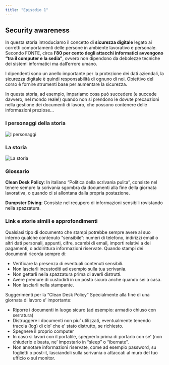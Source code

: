 ```yaml
---
title: "Episodio 1"
---
```

## Security awareness

In questa storia introduciamo il concetto di **sicurezza digitale** legato ai corretti comportamenti delle persone in ambiente lavorativo e personale. Secondo FONTE, circa **l’80 per cento degli attacchi informatici avvengono “tra il computer e la sedia”**, ovvero non dipendono da debolezze tecniche dei sistemi informatici ma dall’errore umano. 

I dipendenti sono un anello importante per la protezione dei dati aziendali, la sicurezza digitale è quindi responsabilità di ognuno di noi. Obiettivo del corso è fornire strumenti base per aumentare la sicurezza. 

In questa storia, ad esempio, impariamo cosa può succedere (e succede davvero, nel mondo reale!) quando non si prendono le dovute precauzioni nella gestione dei documenti di lavoro, che possono contenere delle informazioni preziose... 


### I personaggi della storia
![I personaggi](/img/sa1_intro.png)


### La storia
![La storia](/img/sa1_story.png)

### Glossario
**Clean Desk Policy**:
 In italiano “Politica della scrivania pulita”, consiste nel tenere sempre la scrivania sgombra da documenti alla fine della giornata lavorativa, o quando ci si allontana dalla propria postazione.


**Dumpster Diving**: 
Consiste nel recupero di informazioni sensibili rovistando nella spazzatura.


### Link e storie simili e approfondimenti
Qualsiasi tipo di documento che stampi potrebbe sempre avere al suo interno qualche contenuto “sensibile”: numeri di telefono, indirizzi email o altri dati personali, appunti, cifre, scambi di email, importi relativi a dei pagamenti, o addirittura informazioni riservate. Quando stampi dei documenti  ricorda sempre di:

* Verificare la presenza di eventuali contenuti sensibili.
* Non lasciarli incustoditi ad esempio sulla tua scrivania. 
* Non gettarli nella spazzatura prima di averli distrutti.
* Avere premure di custodirli in un posto sicuro anche quando sei a casa.
* Non lasciarli nella stampante. 

Suggerimenti per la “Clean Desk Policy”
Specialmente alla fine di una giornata di lavoro e’ importante:


* Riporre i documenti in luogo sicuro (ad esempio: armadio chiuso con serratura)
* Distruggere i documenti non piu’ utilizzati, eventualmente tenendo traccia (log) di cio’ che e’ stato distrutto, se richiesto.
* Spegnere il proprio computer
* In caso si lavori con il portatile, spegnerlo prima di portarlo con se’ (non chiuderlo e basta, ne’ impostarlo in “sleep” o “ibernate”.
* Non annotare informazioni riservate, come ad esempio password, su foglietti o post-it, lasciandoli sulla scrivania o attaccati al muro del tuo ufficio o sul monitor.


